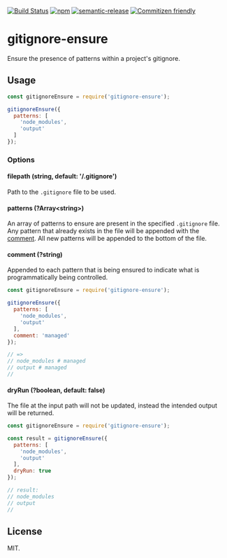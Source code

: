 [![Build Status](https://img.shields.io/travis/seek-oss/gitignore-ensure/master.svg?style=flat-square)](http://travis-ci.org/seek-oss/gitignore-ensure) [![npm](https://img.shields.io/npm/v/gitignore-ensure.svg?style=flat-square)](https://www.npmjs.com/package/gitignore-ensure) [![semantic-release](https://img.shields.io/badge/%20%20%F0%9F%93%A6%F0%9F%9A%80-semantic--release-e10079.svg?style=flat-square)](https://github.com/semantic-release/semantic-release) [![Commitizen friendly](https://img.shields.io/badge/commitizen-friendly-brightgreen.svg?style=flat-square)](http://commitizen.github.io/cz-cli/)

# gitignore-ensure

Ensure the presence of patterns within a project's gitignore.

## Usage

```js
const gitignoreEnsure = require('gitignore-ensure');

gitignoreEnsure({
  patterns: [
    'node_modules',
    'output'
  ]
});
```

### Options

#### filepath (string, default: '<cwd>/.gitignore')
Path to the `.gitignore` file to be used.

#### patterns (?Array\<string>)
An array of patterns to ensure are present in the specified `.gitignore` file. Any pattern that already exists in the file will be appended with the [comment](#comment). All new patterns will be appended to the bottom of the file.

<a id="comment">

#### comment (?string)
Appended to each pattern that is being ensured to indicate what is programmatically being controlled.

```js
const gitignoreEnsure = require('gitignore-ensure');

gitignoreEnsure({
  patterns: [
    'node_modules',
    'output'
  ],
  comment: 'managed'
});

// =>
// node_modules # managed
// output # managed
//
```
#### dryRun (?boolean, default: false)
The file at the input path will not be updated, instead the intended output will be returned.

```js
const gitignoreEnsure = require('gitignore-ensure');

const result = gitignoreEnsure({
  patterns: [
    'node_modules',
    'output'
  ],
  dryRun: true
});

// result:
// node_modules
// output
//
```

## License

MIT.
